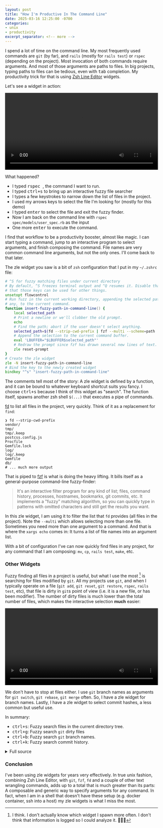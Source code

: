 ```yaml
---
layout: post
title: "How I'm Productive In The Command Line"
date: 2025-03-16 12:25:00 -0700
categories:
- unix
- productivity
excerpt_separator: <!-- more -->
---
```


I spend a lot of time on the command line. My most frequently used commands are `git` (by far), and `rails` (mostly for `rails test`) or `rspec` (depending on the project). Most invocation of both commands require arguments. And most of those arguments are paths to files. In big projects, typing paths to files can be tedious, even with <kbd>tab</kbd> completion. My productivity trick for that is using [Zsh Line Editor][zle] widgets.

Let's see a widget in action:

<video width="100%" controls>
  <source src="/assets/videos/widget_demo_1.mov" type="video/mp4">
</video>

<!-- more -->

What happened?
- I typed <kbd>rspec </kbd>, the command I want to run.
- I typed <kbd>ctrl+s</kbd> to bring up an interactive fuzzy file searcher
- I types a few keystrokes to narrow down the list of files in the project.
- I used my arrows keys to select the file I'm looking for (mostly for this demo)
- I typed <kbd>enter</kbd> to select the file and exit the fuzzy finder.
- Now I am back on the command line with `rspec spec/models/user_spec.rb` as the input
- One more <kbd>enter</kbd> to execute the command.

I find that workflow to be a productivity booster, almost like magic. I can start typing a command, jump to an interactive program to select arguments, and finish composing the command. File names are very common command line arguments, but not the only ones. I'll come back to that later.

The zle widget you saw is a bit of `zsh` configuration that I put in my `~/.zshrc` file:

```zsh
# ^S for fuzzy matching files under current directory
# By default, ^S freezes terminal output and ^Q resumes it. Disable that so
# that those keys can be used for other things.
unsetopt flowcontrol
# Run fuzz in the current working directory, appending the selected path, if
# any, to the current command.
function insert-fuzzy-path-in-command-line() {
    local selected_path
    # Print a newline or we'll clobber the old prompt.
    echo
    # Find the path; abort if the user doesn't select anything.
    selected_path=$(fd --strip-cwd-prefix | fzf --multi --scheme=path | xargs echo) || return
    # Append the selection to the current command buffer.
    eval 'LBUFFER="$LBUFFER$selected_path"'
    # Redraw the prompt since fzf has drawn several new lines of text.
    zle reset-prompt
}
# Create the zle widget
zle -N insert-fuzzy-path-in-command-line
# Bind the key to the newly created widget
bindkey "^s" "insert-fuzzy-path-in-command-line"
```

The comments tell most of the story: A zle widget is defined by a function, and it can be bound to whatever keyboard shortcut suits you fancy. I choose <kbd>ctrl+s</kbd> because I think of this widget as "search". The function itself, spawns another zsh shell `$(...)` that executes a pipe of commands.

[fd][fd] to list all files in the project, very quickly. Think of it as a replacement for `find`:

```
❯ fd --strip-cwd-prefix
vendor/
tmp/
tmp/.keep
postcss.config.js
Procfile
Gemfile.lock
log/
log/.keep
Gemfile
db/
# ... much more output
```

That is piped to [fzf](https://github.com/junegunn/fzf) is what is doing the heavy lifting. It bills itself as a general-purpose command-line fuzzy-finder:

> It's an interactive filter program for any kind of list; files, command history, processes, hostnames, bookmarks, git commits, etc. It implements a "fuzzy" matching algorithm, so you can quickly type in patterns with omitted characters and still get the results you want.

In this zle widget, I am using it to filter the list that `fd` provides (all files in the project). Note the `--multi` which allows selecting more than one file. Sometimes you need more than one argument to a command. And that is where the `xargs echo` comes in: It turns a list of file names into an argument list.

With a bit of configuration I've can now quickly find files in any project, for any command that I am composing: `mv`, `cp`, `rails test`, `make`, etc.

### Other Widgets

Fuzzy finding all files in a project is useful, but what I use the most [^1] is searching for files modified by `git`. All my projects use `git`, and when I typically operate on a file (`git add`, `git reset`, `git restore`, `rspec`, `rails test`, etc), that file is dirty in `git`s point of view (i.e. it is a new file, or has been modifier). The number of dirty files is much lower than the total number of files, which makes the interactive selection **much** easier:

<video width="100%" controls>
  <source src="/assets/videos/widget_demo_2.mov" type="video/mp4">
</video>

We don't have to stop at files either. I use `git` branch names as arguments for `git switch`, `git rebase`, `git merge` often. So, I have a zle widget for branch names. Lastly, I have a zle widget to select commit hashes, a less common but useful use.

In summary:
- <kbd>ctrl+s</kbd>: Fuzzy search files in the current directory tree.
- <kbd>ctrl+g</kbd>: Fuzzy search `git` dirty files
- <kbd>ctrl+b</kbd>: Fuzzy search `git` branch names.
- <kbd>ctrl+k</kbd>: Fuzzy search commit history.

<details>
  <summary>
  Full source
  </summary>

{% highlight ruby %}
## ZLE WIDGETS
# ----------------------
# ^S for fuzzy matching files under current directory
# By default, ^S freezes terminal output and ^Q resumes it. Disable that so
# that those keys can be used for other things.
unsetopt flowcontrol
# Run fuzz in the current working directory, appending the selected path, if
# any, to the current command.
function insert-fuzzy-path-in-command-line() {
    local selected_path
    # Print a newline or we'll clobber the old prompt.
    echo
    # Find the path; abort if the user doesn't select anything.
    selected_path=$(fd --strip-cwd-prefix | fzf --multi --scheme=path | xargs echo) || return
    # Append the selection to the current command buffer.
    eval 'LBUFFER="$LBUFFER$selected_path"'
    # Redraw the prompt since fzf has drawn several new lines of text.
    zle reset-prompt
}
# Create the zle widget
zle -N insert-fuzzy-path-in-command-line
# Bind the key to the newly created widget
bindkey "^s" "insert-fuzzy-path-in-command-line"
# ----------------------

# ----------------------
# ^b for fuzzy matching git branches
# Run fuzz in the current working directory, appending the selected path, if
# any, to the current command.
function insert-fuzzy-git-branch-in-command-line() {
    local selected_path
    echo
    selected_path=$(git for-each-ref refs/heads --sort='-committerdate' | cut -d/ -f3- | fzf --multi | xargs echo) || return
    eval 'LBUFFER="$LBUFFER$selected_path"'
    zle reset-prompt
}
# Create the zle widget
zle -N insert-fuzzy-git-branch-in-command-line
# Bind the key to the newly created widget
bindkey "^b" "insert-fuzzy-git-branch-in-command-line"
# ----------------------

# ----------------------
# ^g for fuzzy matching git files
function insert-fuzzy-git-files-in-command-line() {
    local selected_path
    echo
    selected_path=$(git status --porcelain | fzf --multi --scheme=path | sed s/^...// | xargs echo) || return
    eval 'LBUFFER="$LBUFFER$selected_path"'
    zle reset-prompt
}
# Create the zle widget
zle -N insert-fuzzy-git-files-in-command-line
# Bind the key to the newly created widget
bindkey "^g" "insert-fuzzy-git-files-in-command-line"
# ----------------------

# ----------------------
# ^k for fuzzy matching git commits
function insert-fuzzy-git-commits-in-command-line() {
    local selected_path
    echo
    selected_path=$(git log --oneline --decorate --max-count=1000 --color=always | fzf --ansi | awk '{ print $1 }') || return
    eval 'LBUFFER="$LBUFFER$selected_path"'
    zle reset-prompt
}
# Create the zle widget
zle -N insert-fuzzy-git-commits-in-command-line
# Bind the key to the newly created widget
bindkey "^k" "insert-fuzzy-git-commits-in-command-line"
# ----------------------
{% endhighlight %}

</details>

### Conclusion

I've been using zle widgets for years very effectively. In true unix fashion, combining Zsh Line Editor, with `git`, `fzf`, `fd` and a couple of other text wrangling commands, adds up to a total that is much greater than its parts: A composable and generic way to specify arguments for any command. In fact, when I am in a shell that doesn't have these setup (e.g. docker container, ssh into a host) my zle widgets is what I miss the most.

[^1]: I think. I don't actually know which widget I spawn more often. I don't think that information is logged so I could analyze it. <span class="emoji">🤷🏻‍♂️<span>

[zle]: https://zsh.sourceforge.io/Guide/zshguide04.html
[fd]: https://github.com/sharkdp/fd

